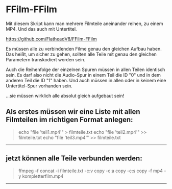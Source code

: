# FFilm-FFilm
Mit diesem Skript kann man mehrere Filmteile aneinander reihen, zu einem MP4. Und das auch mit Untertitel.

https://github.com/FlatheadV8/FFilm-FFilm

Es müssen alle zu verbindenden Filme genau den gleichen Aufbau haben.
Das heißt, um sicher zu gehen, sollten alle Teile mit genau den gleichen Parametern transkodiert worden sein.

Auch die Reihenfolge der einzelnen Spuren müssen in allen Teilen identisch sein.
Es darf also nicht die Audio-Spur in einem Teil die ID "0" und in dem anderen Teil die ID "1" haben.
Und auch müssen in allen oder in keinem eine Untertitel-Spur vorhanden sein.

...sie müssen wirklich alle absolut gleich aufgebaut sein!

Als erstes müssen wir eine Liste mit allen Filmteilen im richtigen Format anlegen:
----
  > echo "file 'teil1.mp4'" > filmteile.txt
  > echo "file 'teil2.mp4'" >> filmteile.txt
  > echo "file 'teil3.mp4'" >> filmteile.txt
----

jetzt können alle Teile verbunden werden:
----
  > ffmpeg -f concat -i filmteile.txt -c:v copy -c:a copy -c:s copy -f mp4 -y kompletterfilm.mp4
----

